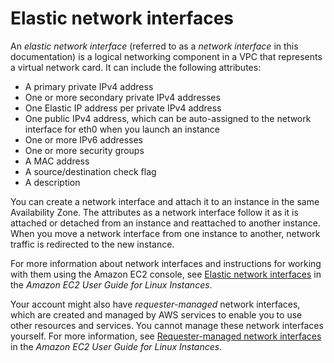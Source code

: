 # Elastic network interfaces<a name="VPC_ElasticNetworkInterfaces"></a>

An *elastic network interface* \(referred to as a *network interface* in this documentation\) is a logical networking component in a VPC that represents a virtual network card\. It can include the following attributes:
+ A primary private IPv4 address
+ One or more secondary private IPv4 addresses
+ One Elastic IP address per private IPv4 address
+ One public IPv4 address, which can be auto\-assigned to the network interface for eth0 when you launch an instance
+ One or more IPv6 addresses
+ One or more security groups
+ A MAC address
+ A source/destination check flag
+ A description

You can create a network interface and attach it to an instance in the same Availability Zone\. The attributes as a network interface follow it as it is attached or detached from an instance and reattached to another instance\. When you move a network interface from one instance to another, network traffic is redirected to the new instance\.

For more information about network interfaces and instructions for working with them using the Amazon EC2 console, see [Elastic network interfaces](https://docs.aws.amazon.com/AWSEC2/latest/UserGuide/using-eni.html) in the *Amazon EC2 User Guide for Linux Instances*\.

Your account might also have *requester\-managed* network interfaces, which are created and managed by AWS services to enable you to use other resources and services\. You cannot manage these network interfaces yourself\. For more information, see [Requester\-managed network interfaces](https://docs.aws.amazon.com/AWSEC2/latest/UserGuide/requester-managed-eni.html) in the *Amazon EC2 User Guide for Linux Instances*\.